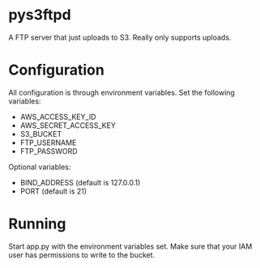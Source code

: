 # pys3ftpd

A FTP server that just uploads to S3.  Really only supports uploads.

# Configuration

All configuration is through environment variables.  Set the following variables:

  * AWS_ACCESS_KEY_ID
  * AWS_SECRET_ACCESS_KEY
  * S3_BUCKET
  * FTP_USERNAME
  * FTP_PASSWORD

Optional variables:

  * BIND_ADDRESS (default is 127.0.0.1)
  * PORT (default is 21)

# Running

Start app.py with the environment variables set.  Make sure that your IAM user has permissions to write to the bucket.

